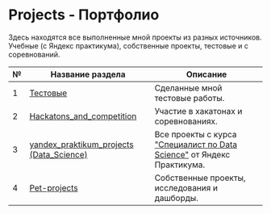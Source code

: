 # Projects - Портфолио
Здесь находятся все выполненные мной проекты из разных источников. Учебные (с Яндекс практикума), собственные проекты, тестовые и с соревнований.

| № | Название раздела | Описание |
| --- | --- | --- |
| 1 | [Тестовые][1] | Сделанные мной тестовые работы. |
| 2 | [Hackatons_and_competition][2] | Участие в хакатонах и соревнованиях. |
| 3 | [yandex_praktikum_projects (Data_Science)][3] | Все проекты с курса ["Специалист по Data Science"][4] от Яндекс Практикума. |
| 4 | [Pet-projects][5] | Собственные проекты, исследования и дашборды. |

[1]:https://github.com/FedorSafonov/Projects/tree/main/Test
[2]:https://github.com/FedorSafonov/Projects/tree/main/Hackatons_and_competition
[3]:https://github.com/FedorSafonov/Projects/tree/main/yandex_praktikum_projects%20(Data_Science)
[4]:https://practicum.yandex.ru/data-scientist/
[5]:https://github.com/FedorSafonov/Projects/tree/main/Pet-projects